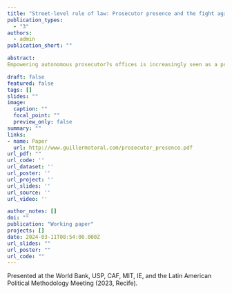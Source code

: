 ```yaml
---
title: "Street-level rule of law: Prosecutor presence and the fight against corruption"
publication_types:
  - "3"
authors:
  - admin
publication_short: ""

abstract: 
Empowering autonomous prosecutor?s offices is increasingly seen as a promising strategy to fight corruption. Yet we lack systematic evidence about whether they are effective at reducing corruption and, if so, why. I argue that prosecutors? use of the tools that can make them effective anti-corruption actors (including autonomy, discretion, and timeliness) benefits from physical proximity to the communities they monitor. I test this theory through a causal event study of state prosecutors in Brazil, leveraging administrative data on their deployment and behavior across municipalities. I find that prosecutor presence causes increased anti-corruption action targeted at the local government. In response to prosecutor presence, local politicians hire more bureaucrats in the civil service, rather than on temporary contracts ? a common vehicle for corruption in this setting. I combine these quasi-experimental findings with insights from a survey of politicians and in-depth interviews with prosecutors. Together, the results suggest that physical presence can make prosecutors more effective at fighting corruption and provide rare causal evidence of the impact of prosecutor?s offices on local governance outcomes.

draft: false
featured: false
tags: []
slides: ""
image:
  caption: ""
  focal_point: ""
  preview_only: false
summary: ""
links:
- name: Paper
  url: http://www.guillermotoral.com/prosecutor_presence.pdf
url_pdf: ""
url_code: ''
url_dataset: ''
url_poster: ''
url_project: ''
url_slides: ''
url_source: ''
url_video: ''

author_notes: []
doi: ""
publication: "Working paper"
projects: []
date: 2024-03-11T08:54:00.000Z
url_slides: ""
url_poster: ""
url_code: ""
---
```

Presented at the World Bank, USP, CAF, MIT, IE, and the Latin American Political Methodology Meeting (2023, Recife). 
